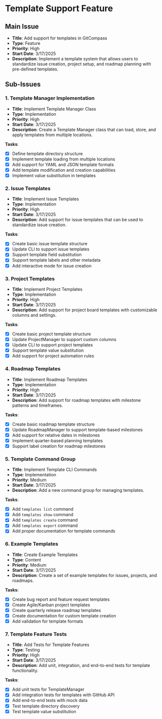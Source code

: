 # Template Support Feature

## Main Issue
- **Title**: Add support for templates in GitCompass
- **Type**: Feature
- **Priority**: High
- **Start Date**: 3/17/2025
- **Description**: 
  Implement a template system that allows users to standardize issue creation, project setup, and roadmap planning with pre-defined templates.

## Sub-Issues

### 1. Template Manager Implementation
- **Title**: Implement Template Manager Class
- **Type**: Implementation
- **Priority**: High
- **Start Date**: 3/17/2025
- **Description**:
  Create a Template Manager class that can load, store, and apply templates from multiple locations.
  
**Tasks**:
- [x] Define template directory structure
- [x] Implement template loading from multiple locations
- [x] Add support for YAML and JSON template formats
- [x] Add template modification and creation capabilities
- [x] Implement value substitution in templates

### 2. Issue Templates
- **Title**: Implement Issue Templates
- **Type**: Implementation
- **Priority**: High
- **Start Date**: 3/17/2025
- **Description**:
  Add support for issue templates that can be used to standardize issue creation.
  
**Tasks**:
- [x] Create basic issue template structure
- [x] Update CLI to support issue templates
- [x] Support template field substitution
- [x] Support template labels and other metadata
- [x] Add interactive mode for issue creation

### 3. Project Templates
- **Title**: Implement Project Templates
- **Type**: Implementation
- **Priority**: High
- **Start Date**: 3/17/2025
- **Description**:
  Add support for project board templates with customizable columns and settings.
  
**Tasks**:
- [x] Create basic project template structure
- [x] Update ProjectManager to support custom columns
- [x] Update CLI to support project templates
- [x] Support template value substitution
- [x] Add support for project automation rules

### 4. Roadmap Templates
- **Title**: Implement Roadmap Templates
- **Type**: Implementation
- **Priority**: High
- **Start Date**: 3/17/2025
- **Description**:
  Add support for roadmap templates with milestone patterns and timeframes.
  
**Tasks**:
- [x] Create basic roadmap template structure
- [x] Update RoadmapManager to support template-based milestones
- [x] Add support for relative dates in milestones
- [x] Implement quarter-based planning templates
- [x] Support label creation for roadmap milestones

### 5. Template Command Group
- **Title**: Implement Template CLI Commands
- **Type**: Implementation
- **Priority**: Medium
- **Start Date**: 3/17/2025
- **Description**:
  Add a new command group for managing templates.
  
**Tasks**:
- [x] Add `templates list` command
- [x] Add `templates show` command
- [x] Add `templates create` command
- [x] Add `templates export` command
- [x] Add proper documentation for template commands

### 6. Example Templates
- **Title**: Create Example Templates
- **Type**: Content
- **Priority**: Medium
- **Start Date**: 3/17/2025
- **Description**:
  Create a set of example templates for issues, projects, and roadmaps.
  
**Tasks**:
- [x] Create bug report and feature request templates
- [x] Create Agile/Kanban project templates
- [x] Create quarterly release roadmap templates
- [x] Create documentation for custom template creation
- [x] Add validation for template formats

### 7. Template Feature Tests
- **Title**: Add Tests for Template Features
- **Type**: Testing
- **Priority**: High
- **Start Date**: 3/17/2025
- **Description**:
  Add unit, integration, and end-to-end tests for template functionality.
  
**Tasks**:
- [x] Add unit tests for TemplateManager
- [x] Add integration tests for templates with GitHub API
- [x] Add end-to-end tests with mock data
- [x] Test template directory discovery
- [x] Test template value substitution